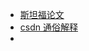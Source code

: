 - [斯坦福论文](https://www.keithschwarz.com/darts-dice-coins/)
- [csdn 通俗解释](https://blog.csdn.net/haolexiao/article/details/65157026)
-